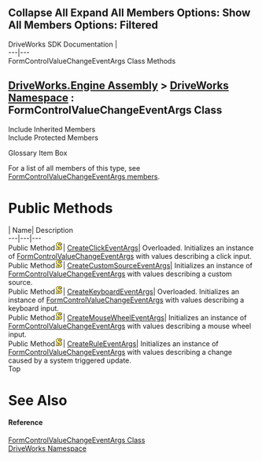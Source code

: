 Collapse All Expand All Members Options: Show All  Members Options: Filtered   
---  
DriveWorks SDK Documentation  |   
---|---  
FormControlValueChangeEventArgs Class Methods   
  
[DriveWorks.Engine Assembly](topic2156.md) > [DriveWorks Namespace](topic2159.md) : FormControlValueChangeEventArgs Class  
---  
  
Include Inherited Members    
Include Protected Members    


Glossary Item Box

For a list of all members of this type, see [FormControlValueChangeEventArgs members](topic2896.md).

# Public Methods

| Name| Description  
---|---|---  
Public Method![static \(Shared in Visual Basic\)](dotnetimages/static.gif)| [CreateClickEventArgs](topic2901.md)| Overloaded. Initializes an instance of [FormControlValueChangeEventArgs](topic2895.md) with values describing a click input.   
Public Method![static \(Shared in Visual Basic\)](dotnetimages/static.gif)| [CreateCustomSourceEventArgs](topic2904.md)| Initializes an instance of [FormControlValueChangeEventArgs](topic2895.md) with values describing a custom source.   
Public Method![static \(Shared in Visual Basic\)](dotnetimages/static.gif)| [CreateKeyboardEventArgs](topic2905.md)| Overloaded. Initializes an instance of [FormControlValueChangeEventArgs](topic2895.md) with values describing a keyboard input.   
Public Method![static \(Shared in Visual Basic\)](dotnetimages/static.gif)| [CreateMouseWheelEventArgs](topic2908.md)| Initializes an instance of [FormControlValueChangeEventArgs](topic2895.md) with values describing a mouse wheel input.   
Public Method![static \(Shared in Visual Basic\)](dotnetimages/static.gif)| [CreateRuleEventArgs](topic2909.md)| Initializes an instance of [FormControlValueChangeEventArgs](topic2895.md) with values describing a change caused by a system triggered update.   
Top

# See Also

#### Reference

[FormControlValueChangeEventArgs Class](topic2895.md)   
[DriveWorks Namespace](topic2159.md)


